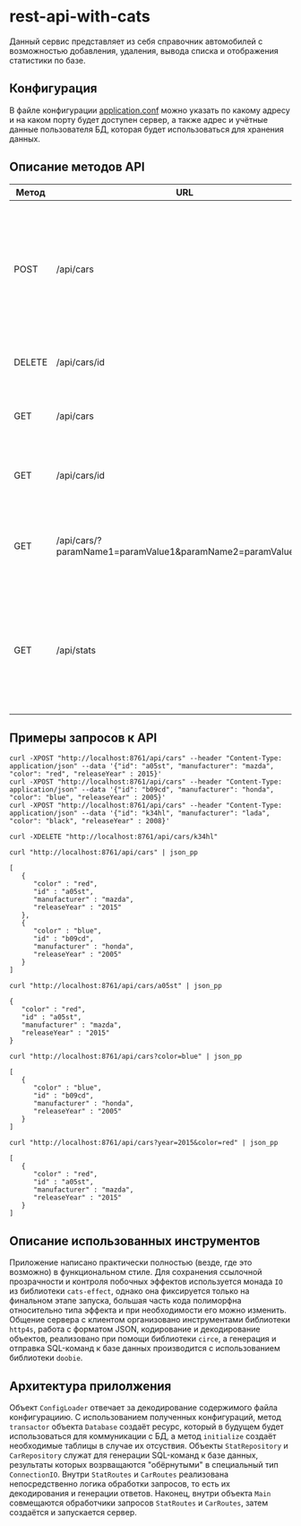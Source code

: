 # rest-api-with-cats

Данный сервис представляет из себя справочник автомобилей с возможностью добавления, удаления, вывода списка и отображения статистики по базе.

## Конфигурация

В файле конфигурации [application.conf](/src/main/resources/application.conf) можно указать по какому адресу и на каком порту будет доступен сервер, а также
адрес и учётные данные пользователя БД, которая будет использоваться для хранения данных.

## Описание методов API

| Метод | URL | Описание |
| ----- | ------ | ------ |
| POST | /api/cars | Сохранить в базе автомобиль с переданными в теле запроса параметрами (номер, марка, цвет, год выпуска) в формате JSON |
| DELETE | /api/cars/id | Удалить из базы автомобиль с номером `id` |
| GET | /api/cars | Вывести список всех автомобилей в формате JSON |
| GET | /api/cars/id | Вывести JSON с параметрами автомобиля с номером `id` |
| GET | /api/cars/?paramName1=paramValue1&paramName2=paramValue2&... | Вывести список автомобилей с заданными параметрами  в формате JSON |
| GET | /api/stats | Вывести статистику по базе (кол-во записей, дата и время добавления первой и последней записи) в формате JSON |

## Примеры запросов к API

```
curl -XPOST "http://localhost:8761/api/cars" --header "Content-Type: application/json" --data '{"id": "a05st", "manufacturer": "mazda", "color": "red", "releaseYear" : 2015}'
curl -XPOST "http://localhost:8761/api/cars" --header "Content-Type: application/json" --data '{"id": "b09cd", "manufacturer": "honda", "color": "blue", "releaseYear" : 2005}'
curl -XPOST "http://localhost:8761/api/cars" --header "Content-Type: application/json" --data '{"id": "k34hl", "manufacturer": "lada", "color": "black", "releaseYear" : 2008}'
```
```
curl -XDELETE "http://localhost:8761/api/cars/k34hl"
```
```
curl "http://localhost:8761/api/cars" | json_pp

[
   {
      "color" : "red",
      "id" : "a05st",
      "manufacturer" : "mazda",
      "releaseYear" : "2015"
   },
   {
      "color" : "blue",
      "id" : "b09cd",
      "manufacturer" : "honda",
      "releaseYear" : "2005"
   }
]
```
```
curl "http://localhost:8761/api/cars/a05st" | json_pp

{
   "color" : "red",
   "id" : "a05st",
   "manufacturer" : "mazda",
   "releaseYear" : "2015"
}
```
```
curl "http://localhost:8761/api/cars?color=blue" | json_pp

[
   {
      "color" : "blue",
      "id" : "b09cd",
      "manufacturer" : "honda",
      "releaseYear" : "2005"
   }
]
```
```
curl "http://localhost:8761/api/cars?year=2015&color=red" | json_pp

[
   {
      "color" : "red",
      "id" : "a05st",
      "manufacturer" : "mazda",
      "releaseYear" : "2015"
   }
]
```
## Описание использованных инструментов

Приложение написано практически полностью (везде, где это возможно) в функциональном стиле. Для сохранения ссылочной прозрачности и контроля побочных эффектов используется
монада `IO` из библиотеки `cats-effect`, однако она фиксируется только на финальном этапе запуска, большая часть кода полиморфна относительно типа эффекта и при необходимости
его можно изменить. Общение сервера с клиентом организовано инструментами библиотеки `http4s`, работа с форматом JSON, кодирование и декодирование объектов, реализовано при помощи
библиотеки `circe`, а генерация и отправка SQL-команд к базе данных производится с использованием библиотеки `doobie`.

## Архитектура прилолжения

Объект `ConfigLoader` отвечает за декодирование содержимого файла конфигурациию.
С использованием полученных конфигураций, метод `transactor` объекта `Database` создаёт ресурс, который в будущем будет использоваться для коммуникации с БД,
а метод `initialize` создаёт необходимые таблицы в случае их отсуствия. Объекты `StatRepository` и `CarRepository`
служат для генерации SQL-команд к базе данных, результаты которых возрващаются "обёрнутыми" в специальный тип `ConnectionIO`.
Внутри `StatRoutes` и `CarRoutes` реализована непосредственно логика обработки запросов, то есть их декодирования и генерации ответов.
Наконец, внутри объекта `Main` совмещаются обработчики запросов `StatRoutes` и `CarRoutes`, затем создаётся и запускается сервер.
